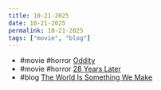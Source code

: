 ```yaml
---
title: 10-21-2025
date: 10-21-2025
permalink: 10-21-2025
tags: ["movie", "blog"]
---
```

* #movie #horror [Oddity](https://www.imdb.com/title/tt26470109/)
* #movie #horror [28 Years Later](https://www.imdb.com/title/tt10548174/)
* #blog [The World Is Something We Make](https://terminal.ahumanfuture.co/posts/2025-10-17/the-world-is-something-that-we-make/)